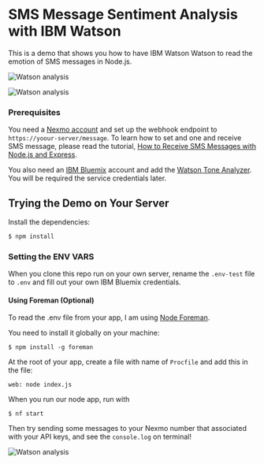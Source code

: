 # SMS Message Sentiment Analysis with IBM Watson

This is a demo that shows you how to have IBM Watson Watson to read the emotion of SMS messages in Node.js.

![Watson analysis](https://github.com/nexmo-community/sms-sentiment/blob/master/sms.png)

![Watson analysis](https://github.com/nexmo-community/sms-sentiment/blob/master/emotion-analysis.png)

### Prerequisites

You need a [Nexmo account](https://dashboard.nexmo.com/) and set up the webhook endpoint to `https://yoour-server/message`. To learn how to set and one and receive SMS message, please read the tutorial, [How to Receive SMS Messages with Node.js and Express](https://www.nexmo.com/blog/2016/10/27/receive-sms-messages-node-js-express-dr/).

You also need an [IBM Bluemix](https://console.ng.bluemix.net) account and add the [Watson Tone Analyzer](https://console.ng.bluemix.net/services/tone_analyzer/cbe7a324-0794-46d3-a6be-db4e58604273/?paneId=manage). You will be required the service credentials later.

## Trying the Demo on Your Server

Install the dependencies:

```bash
$ npm install
```

### Setting the ENV VARS

When you clone this repo run on your own server, rename the `.env-test` file to `.env` and fill out your own IBM Bluemix credentials.

#### Using Foreman (Optional)

To read the .env file from your app, I am using [Node Foreman](http://www.girliemac.com/blog/2016/10/24/slack-command-bot-nodejs/[https://coderwall.com/p/qdluuq/node-js-node-foreman](https://coderwall.com/p/qdluuq/node-js-node-foreman)). 

You need to install it globally on your machine:

```
$ npm install -g foreman

```

At the root of your app, create a file with name of `Procfile` and add this in the file:

```
web: node index.js

```

When you run our node app, run with

```
$ nf start
```

Then try sending some messages to your Nexmo number that associated with your API keys, and see the `console.log` on terminal!

![Watson analysis](https://github.com/nexmo-community/sms-sentiment/blob/master/emotion-analysis.png)

